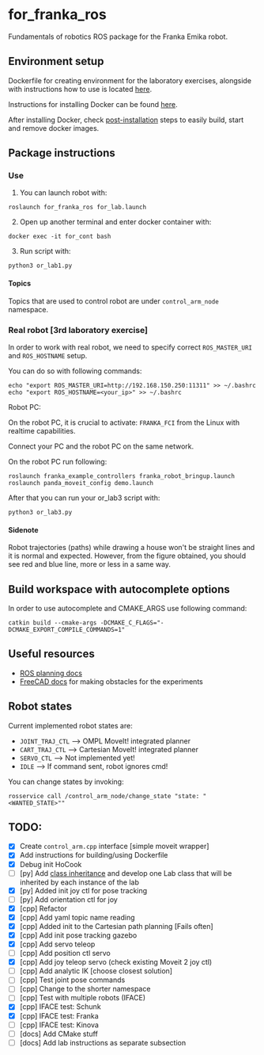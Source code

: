 # for_franka_ros 

Fundamentals of robotics ROS package for the Franka Emika robot. 

## Environment setup

Dockerfile for creating environment for the laboratory exercises, alongside with instructions how to use is located [here](https://github.com/larics/docker_files/tree/master/ros-noetic/for_course_lab/or2324). 

Instructions for installing Docker can be found [here](https://docs.docker.com/engine/install/ubuntu/). 

After installing Docker, check [post-installation](https://docs.docker.com/engine/install/linux-postinstall/) steps to easily build, start and remove docker images. 


## Package instructions

### Use 

1. You can launch robot with: 
```
roslaunch for_franka_ros for_lab.launch
```

2. Open up another terminal and enter docker container with: 
```
docker exec -it for_cont bash
```

3. Run script with: 

```
python3 or_lab1.py
``` 

#### Topics

Topics that are used to control robot are under `control_arm_node` namespace. 

### Real robot [3rd laboratory exercise] 

In order to work with real robot, we need to specify correct `ROS_MASTER_URI` and `ROS_HOSTNAME` 
setup. 

You can do so with following commands: 
```
echo "export ROS_MASTER_URI=http://192.168.150.250:11311" >> ~/.bashrc  
echo "export ROS_HOSTNAME=<your_ip>" >> ~/.bashrc    
```

Robot PC: 

On the robot PC, it is crucial to activate: `FRANKA_FCI` from the Linux with realtime capabilities. 

Connect your PC and the robot PC on the same network. 

On the robot PC run following: 
```
roslaunch franka_example_controllers franka_robot_bringup.launch
roslaunch panda_moveit_config demo.launch 
```

After that you can run your or_lab3 script with: 

```
python3 or_lab3.py
```

#### Sidenote

Robot trajectories (paths) while drawing a house won't be straight lines and it is normal and expected. 
However, from the figure obtained, you should see red and blue line, more or less in a same way. 

## Build workspace with autocomplete options

In order to use autocomplete and CMAKE_ARGS use following command: 
```
catkin build --cmake-args -DCMAKE_C_FLAGS="-DCMAKE_EXPORT_COMPILE_COMMANDS=1"
```

## Useful resources

* [ROS planning docs](https://ros-planning.github.io/moveit_tutorials/doc/pilz_industrial_motion_planner/pilz_industrial_motion_planner.html#sequence-of-multiple-segments)  
* [FreeCAD docs](https://www.picuino.com/en/freecad-diferencia.html) for making obstacles for the experiments   

## Robot states

Current implemented robot states are: 
 * `JOINT_TRAJ_CTL` --> OMPL MoveIt! integrated planner 
 * `CART_TRAJ_CTL` --> Cartesian MoveIt! integrated planner
 * `SERVO_CTL` --> Not implemented yet!
 * `IDLE` --> If command sent, robot ignores cmd!

You can change states by invoking: 

```
rosservice call /control_arm_node/change_state "state: "<WANTED_STATE>""
```

## TODO: 
- [x] Create `control_arm.cpp` interface [simple moveit wrapper]
- [x] Add instructions for building/using Dockerfile 
- [x] Debug init HoCook 
- [ ] [py] Add [class inheritance](https://realpython.com/python-super/) and develop one Lab class that will be inherited by each instance of the lab
- [x] [py] Added init joy ctl for pose tracking 
- [ ] [py] Add orientation ctl for joy 
- [x] [cpp] Refactor 
- [x] [cpp] Add yaml topic name reading 
- [x] [cpp] Added init to the Cartesian path planning [Fails often] 
- [x] [cpp] Add init pose tracking gazebo
- [x] [cpp] Add servo teleop 
- [ ] [cpp] Add position ctl servo 
- [x] [cpp] Add joy teleop servo (check existing Moveit 2 joy ctl) 
- [ ] [cpp] Add analytic IK [choose closest solution]
- [ ] [cpp] Test joint pose commands 
- [ ] [cpp] Change to the shorter namespace 
- [ ] [cpp] Test with multiple robots (IFACE)
- [x] [cpp] IFACE test: Schunk
- [x] [cpp] IFACE test: Franka
- [ ] [cpp] IFACE test: Kinova 
- [ ] [docs] Add CMake stuff
- [ ] [docs] Add lab instructions as separate subsection
